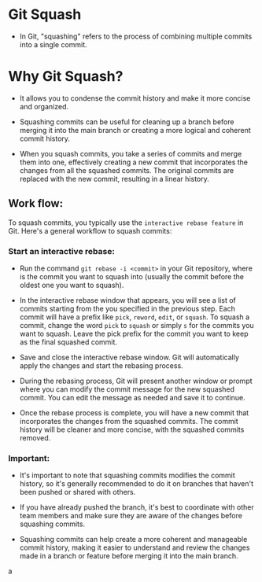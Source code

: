 # Git Squash

- In Git, "squashing" refers to the process of combining multiple commits into a single commit.

# Why Git Squash?

- It allows you to condense the commit history and make it more concise and organized.
- Squashing commits can be useful for cleaning up a branch before merging it into the main branch or creating a more logical and coherent commit history.

- When you squash commits, you take a series of commits and merge them into one, effectively creating a new commit that incorporates the changes from all the squashed commits. The original commits are replaced with the new commit, resulting in a linear history.

## Work flow:

To squash commits, you typically use the `interactive rebase feature` in Git. Here's a general workflow to squash commits:

### Start an interactive rebase:

- Run the command `git rebase -i <commit>` in your Git repository, where <commit> is the commit you want to squash into (usually the commit before the oldest one you want to squash).

- In the interactive rebase window that appears, you will see a list of commits starting from the <commit> you specified in the previous step. Each commit will have a prefix like `pick`, `reword`, `edit`, or `squash`. To squash a commit, change the word `pick` to `squash` or simply `s` for the commits you want to squash. Leave the pick prefix for the commit you want to keep as the final squashed commit.

- Save and close the interactive rebase window. Git will automatically apply the changes and start the rebasing process.

- During the rebasing process, Git will present another window or prompt where you can modify the commit message for the new squashed commit. You can edit the message as needed and save it to continue.

- Once the rebase process is complete, you will have a new commit that incorporates the changes from the squashed commits. The commit history will be cleaner and more concise, with the squashed commits removed.

### Important:

- It's important to note that squashing commits modifies the commit history, so it's generally recommended to do it on branches that haven't been pushed or shared with others.
- If you have already pushed the branch, it's best to coordinate with other team members and make sure they are aware of the changes before squashing commits.

- Squashing commits can help create a more coherent and manageable commit history, making it easier to understand and review the changes made in a branch or feature before merging it into the main branch.


a 